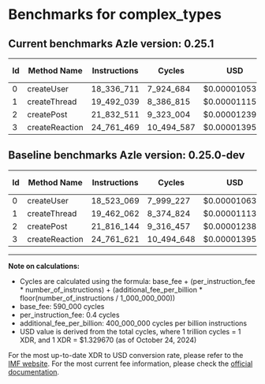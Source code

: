 # Benchmarks for complex_types

## Current benchmarks Azle version: 0.25.1

| Id  | Method Name    | Instructions | Cycles     | USD           | USD/Million Calls | Change                              |
| --- | -------------- | ------------ | ---------- | ------------- | ----------------- | ----------------------------------- |
| 0   | createUser     | 18_336_711   | 7_924_684  | $0.0000105372 | $10.53            | <font color="green">-186_358</font> |
| 1   | createThread   | 19_492_039   | 8_386_815  | $0.0000111517 | $11.15            | <font color="red">+29_977</font>    |
| 2   | createPost     | 21_832_511   | 9_323_004  | $0.0000123965 | $12.39            | <font color="red">+16_367</font>    |
| 3   | createReaction | 24_761_469   | 10_494_587 | $0.0000139543 | $13.95            | <font color="green">-152</font>     |

## Baseline benchmarks Azle version: 0.25.0-dev

| Id  | Method Name    | Instructions | Cycles     | USD           | USD/Million Calls |
| --- | -------------- | ------------ | ---------- | ------------- | ----------------- |
| 0   | createUser     | 18_523_069   | 7_999_227  | $0.0000106363 | $10.63            |
| 1   | createThread   | 19_462_062   | 8_374_824  | $0.0000111358 | $11.13            |
| 2   | createPost     | 21_816_144   | 9_316_457  | $0.0000123878 | $12.38            |
| 3   | createReaction | 24_761_621   | 10_494_648 | $0.0000139544 | $13.95            |

---

**Note on calculations:**

- Cycles are calculated using the formula: base_fee + (per_instruction_fee \* number_of_instructions) + (additional_fee_per_billion \* floor(number_of_instructions / 1_000_000_000))
- base_fee: 590_000 cycles
- per_instruction_fee: 0.4 cycles
- additional_fee_per_billion: 400_000_000 cycles per billion instructions
- USD value is derived from the total cycles, where 1 trillion cycles = 1 XDR, and 1 XDR = $1.329670 (as of October 24, 2024)

For the most up-to-date XDR to USD conversion rate, please refer to the [IMF website](https://www.imf.org/external/np/fin/data/rms_sdrv.aspx).
For the most current fee information, please check the [official documentation](https://internetcomputer.org/docs/current/developer-docs/gas-cost#execution).
